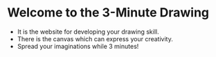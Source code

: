 # Welcome to the 3-Minute Drawing
- It is the website for developing your drawing skill.
- There is the canvas which can express your creativity.
- Spread your imaginations while 3 minutes!